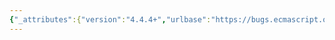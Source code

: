 ```yaml
---
{"_attributes":{"version":"4.4.4+","urlbase":"https://bugs.ecmascript.org/","maintainer":"dherman@mozilla.com"},"bug":{"bug_id":376,"creation_ts":"2012-06-07 00:54:00 -0700","short_desc":"12.6.4 & 13.1: \"Asset\"","delta_ts":"2012-06-16 09:37:07 -0700","product":"Draft for 6th Edition","component":"editorial issue","version":"Rev 7: May 4, 2012 Draft","rep_platform":"All","op_sys":"All","bug_status":"RESOLVED","resolution":"FIXED","priority":"Normal","bug_severity":"minor","everconfirmed":true,"reporter":{"uid":"jmdyck","name":"Michael Dyck"},"assigned_to":{"uid":"allen","name":"Allen Wirfs-Brock"},"long_desc":[{"commentid":967,"comment_count":0,"who":{"uid":"jmdyck","name":"Michael Dyck"},"bug_when":"2012-06-07 00:54:36 -0700","thetext":"Change \"Asset\" to \"Assert:\"...\n\n... in 12.6.4 \"The for-in and for-of Statements\",\nunder \"Runtime Semantics: Labelled Evaluation\",\nin the abstraction operation 'For In/Of Expression Evaluation',\nstep 8.b.\n\n... in the abstraction operation 'For In/Of Body Evaluation',\nstep 3.e.v.1.\n\n.. in section 13.1 \"Function Definitions\",\nunder \"Runtime Semantics: Indexed Binding Initialisation\",\n3rd rule, step 1."},{"commentid":1002,"comment_count":1,"who":{"uid":"allen","name":"Allen Wirfs-Brock"},"bug_when":"2012-06-16 09:37:07 -0700","thetext":"fixed in \"Rev 8\", June 12,2012 draft"}]}}
---
```

